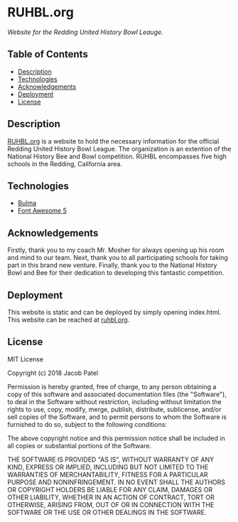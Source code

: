 # RUHBL.org

*Website for the Redding United History Bowl Leauge.* 

## Table of Contents
- [Description](#description)
- [Technologies](#technologies)
- [Acknowledgements](#acknowledgements)
- [Deployment](#deployment)
- [License](#license)

## Description

[RUHBL.org](https://ruhbl.org) is a website to hold the necessary information for the official Redding United History Bowl League. The organization is an extention of the National History Bee and Bowl competition. RUHBL encompasses five high schools in the Redding, California area.

## Technologies

* [Bulma](https://bulma.io)
* [Font Awesome 5](https://fontawesome.com)

## Acknowledgements

Firstly, thank you to my coach Mr. Mosher for always opening up his room and mind to our team. Next, thank you to all participating schools for taking part in this brand new venture. Finally, thank you to the National History Bowl and Bee for their dedication to developing this fantastic competition.

## Deployment

This website is static and can be deployed by simply opening index.html. This website can be reached at [ruhbl.org](https://ruhbl.org).

## License

 MIT License

Copyright (c) 2018 Jacob Patel

Permission is hereby granted, free of charge, to any person obtaining a copy
of this software and associated documentation files (the "Software"), to deal
in the Software without restriction, including without limitation the rights
to use, copy, modify, merge, publish, distribute, sublicense, and/or sell
copies of the Software, and to permit persons to whom the Software is
furnished to do so, subject to the following conditions:

The above copyright notice and this permission notice shall be included in all
copies or substantial portions of the Software.

THE SOFTWARE IS PROVIDED "AS IS", WITHOUT WARRANTY OF ANY KIND, EXPRESS OR
IMPLIED, INCLUDING BUT NOT LIMITED TO THE WARRANTIES OF MERCHANTABILITY,
FITNESS FOR A PARTICULAR PURPOSE AND NONINFRINGEMENT. IN NO EVENT SHALL THE
AUTHORS OR COPYRIGHT HOLDERS BE LIABLE FOR ANY CLAIM, DAMAGES OR OTHER
LIABILITY, WHETHER IN AN ACTION OF CONTRACT, TORT OR OTHERWISE, ARISING FROM,
OUT OF OR IN CONNECTION WITH THE SOFTWARE OR THE USE OR OTHER DEALINGS IN THE
SOFTWARE.
